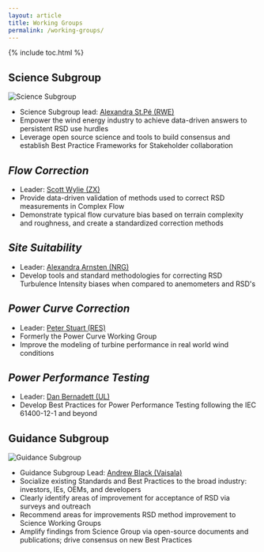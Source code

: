 ```yaml
---
layout: article
title: Working Groups
permalink: /working-groups/
---
```


{% include toc.html %}



## __Science Subgroup__
![Science Subgroup](https://cfars.github.io/images/subgroups_science.png)
- Science Subgroup lead: [Alexandra St.Pé (RWE)](mailto:alexandra.st.pe@rwe.com)
- Empower the wind energy industry to achieve data-driven answers to persistent RSD use hurdles
- Leverage open source science and tools to build consensus and establish Best Practice Frameworks for Stakeholder collaboration 

## *Flow Correction*
- Leader: [Scott Wylie (ZX)](mailto:scott.wylie@zxlidars.com)
- Provide data-driven validation of methods used to correct RSD measurements in Complex Flow
- Demonstrate typical flow curvature bias based on terrain complexity and roughness, and create a standardized correction methods

## *Site Suitability*
- Leader: [Alexandra Arnsten (NRG)](mailto:aea@nrgsystems.com)
- Develop tools and standard methodologies for correcting RSD Turbulence Intensity biases when compared to anemometers and RSD's

## *Power Curve Correction*
- Leader: [Peter Stuart (RES)](mailto:peter.stuart@res-group.com)
- Formerly the Power Curve Working Group
- Improve the modeling of turbine performance in real world wind conditions

## *Power Performance Testing*
- Leader: [Dan Bernadett (UL)](mailto:daniel.bernadett@ul.com)
- Develop Best Practices for Power Performance Testing following the IEC 61400-12-1 and beyond


## __Guidance Subgroup__
![Guidance Subgroup](https://cfars.github.io/images/subgroups_guidance.png)
- Guidance Subgroup Lead: [Andrew Black (Vaisala)](mailto:andrew.hastingsblack@vaisala.com)
- Socialize existing Standards and Best Practices to the broad industry: investors, IEs, OEMs, and developers
- Clearly identify areas of improvement for acceptance of RSD via surveys and outreach
- Recommend areas for improvements RSD method improvement to Science Working Groups
- Amplify findings from Science Group via open-source documents and publications; drive consensus on new Best Practices 